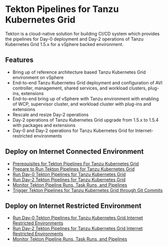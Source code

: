 # Tekton Pipelines for Tanzu Kubernetes Grid

Tekton is a cloud-native solution for building CI/CD system which provides the pipelines for Day-0 deployment and Day-2 operations of Tanzu Kubernetes Grid 1.5.x for a vSphere backed environment.

## Features

- Bring up of reference architecture based Tanzu Kubernetes Grid environment on vSphere
- End-to-end Tanzu Kubernetes Grid deployment and configuration of AVI controller, management, shared services, and workload clusters, plug-ins, extensions
- End-to-end bring up of vSphere with Tanzu environment with enabling of WCP, supervisor cluster, and workload cluster with plug-ins and extensions 
- Rescale and resize Day-2 operations
- Day-2 operations of Tanzu Kubernetes Grid upgrade from 1.5.x to 1.5.4 with packages and extensions
- Day-0 and Day-2 operations for Tanzu Kubernetes Grid for Internet-restricted environments


## Deploy on Internet Connected Environment
- [Prerequisites for Tekton Pipelines For Tanzu Kubernetes Grid](./prerequisites.md)
- [Prepare to Run Tekton Pipelines for Tanzu Kubernetes Grid](./preparefortektonpipelines.md)
- [Run Day-0 Tekton Pipelines for Tanzu Kubernetes Grid](./runday0.md)
- [Run Day-2 Tekton Pipelines for Tanzu Kubernetes Grid](./runday2.md)
- [Monitor Tekton Pipeline Runs, Task Runs, and Pipelines](./monitortekton.md)
- [Trigger Tekton Pipelines for Tanzu Kubernetes Grid through Git Commits](./triggerpipelinethrugitcommit.md)

## Deploy on Internet Restricted Environment
- [Run Day-0 Tekton Pipelines for Tanzu Kubernetes Grid Internet Restricted Environments](./runday0_airgapped.md)
- [Run Day-2 Tekton Pipelines for Tanzu Kubernetes Grid Internet Restricted Environments](./runday2_airgapped.md)
- [Monitor Tekton Pipeline Runs, Task Runs, and Pipelines](./monitortekton.md)
